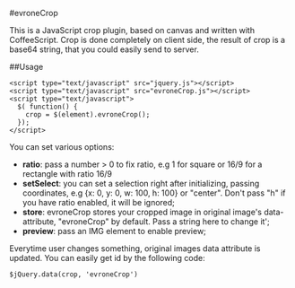 #evroneCrop

This is a JavaScript crop plugin, based on canvas and written with CoffeeScript. Crop is done completely on client side, the result of crop is a base64 string, that you could easily send to server.

##Usage

    <script type="text/javascript" src="jquery.js"></script>
    <script type="text/javascript" src="evroneCrop.js"></script>
    <script type="text/javascript">
      $( function() {
        crop = $(element).evroneCrop();
      });
    </script>
    

You can set various options:

- **ratio**: pass a number > 0 to fix ratio, e.g 1 for square or 16/9 for a rectangle with ratio 16/9
- **setSelect**: you can set a selection right after initializing, passing coordinates, e.g {x: 0, y: 0, w: 100, h: 100} or "center". Don't pass "h" if you have ratio enabled, it will be ignored;
- **store**: evroneCrop stores your cropped image in original image's data-attribute, "evroneCrop" by default. Pass a string here to change it';
- **preview**: pass an IMG element to enable preview;


Everytime user changes something, original images data attribute is updated. You can easily get id by the following code:

    $jQuery.data(crop, 'evroneCrop')
    
